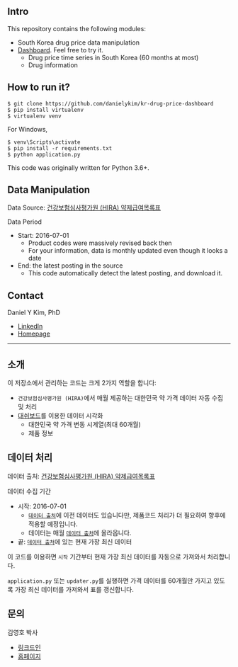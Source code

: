 ## Intro
This repository contains the following modules:
- South Korea drug price data manipulation
- [Dashboard](http://kr-drug-price-dashboard.eba-p9n9y8af.ap-northeast-2.elasticbeanstalk.com/). Feel free to try it.
  - Drug price time series in South Korea (60 months at most)
  - Drug information


## How to run it?
```
$ git clone https://github.com/danielykim/kr-drug-price-dashboard
$ pip install virtualenv
$ virtualenv venv
```

For Windows,
```
$ venv\Scripts\activate
$ pip install -r requirements.txt
$ python application.py
```

This code was originally written for Python 3.6+.


## Data Manipulation
Data Source: [건강보험심사평가원 (HIRA) 약제급여목록표](https://www.hira.or.kr/bbsDummy.do?pgmid=HIRAA030014050000)

Data Period
- Start: 2016-07-01
  - Product codes were massively revised back then
  - For your information, data is monthly updated even though it looks a date
- End: the latest posting in the source
  - This code automatically detect the latest posting, and download it.


## Contact
Daniel Y Kim, PhD
- [LinkedIn](https://www.linkedin.com/in/danielyounghokim/)
- [Homepage](http://danielykim.me/)


----


## 소개
이 저장소에서 관리하는 코드는 크게 2가지 역할을 합니다:
- `건강보험심사평가원 (HIRA)`에서 매월 제공하는 대한민국 약 가격 데이터 자동 수집 및 처리
- [대쉬보드](http://kr-drug-price-dashboard.eba-p9n9y8af.ap-northeast-2.elasticbeanstalk.com/)를 이용한 데이터 시각화
  - 대한민국 약 가격 변동 시계열(최대 60개월)
  - 제품 정보


## 데이터 처리
데이터 출처: [건강보험심사평가원 (HIRA) 약제급여목록표](https://www.hira.or.kr/bbsDummy.do?pgmid=HIRAA030014050000)

데이터 수집 기간
- 시작: 2016-07-01
  - [`데이터 출처`](https://www.hira.or.kr/bbsDummy.do?pgmid=HIRAA030014050000)에 이전 데이터도 있습니다만, 제품코드 처리가 더 필요하여 향후에 적용할 예정입니다.
  - 데이터는 매월 [`데이터 출처`](https://www.hira.or.kr/bbsDummy.do?pgmid=HIRAA030014050000)에 올라옵니다.
- 끝: [`데이터 출처`](https://www.hira.or.kr/bbsDummy.do?pgmid=HIRAA030014050000)에 있는 현재 가장 최신 데이터

이 코드를 이용하면 `시작` 기간부터 현재 가장 최신 데이터를 자동으로 가져와서 처리합니다.

`application.py` 또는 `updater.py`를 실행하면 가격 데이터를 60개월만 가지고 있도록 가장 최신 데이터를 가져와서 표를 갱신합니다.


## 문의
김영호 박사
- [링크드인](https://www.linkedin.com/in/danielyounghokim/)
- [홈페이지](http://danielykim.me/)
